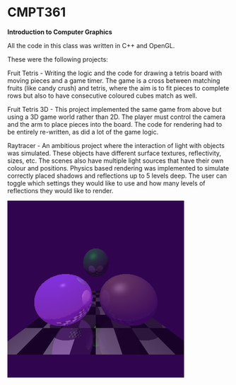 # CMPT361
**Introduction to Computer Graphics**

All the code in this class was written in C++ and OpenGL.

These were the following projects:

Fruit Tetris - Writing the logic and the code for drawing a tetris board with moving pieces and a game timer. The game is a cross between matching fruits (like candy crush) and tetris, where the aim is to fit pieces to complete rows but also to have consecutive coloured cubes match as well.

Fruit Tetris 3D - This project implemented the same game from above but using a 3D game world rather than 2D. The player must control the camera and the arm to place pieces into the board. The code for rendering had to be entirely re-written, as did a lot of the game logic. 

Raytracer - An ambitious project where the interaction of light with objects was simulated. These objects have different surface textures, reflectivity, sizes, etc. The scenes also have multiple light sources that have their own colour and positions. Physics based rendering was implemented to simulate correctly placed shadows and reflections up to 5 levels deep. The user can toggle which settings they would like to use and how many levels of reflections they would like to render. 

![image 1](S1.bmp)
